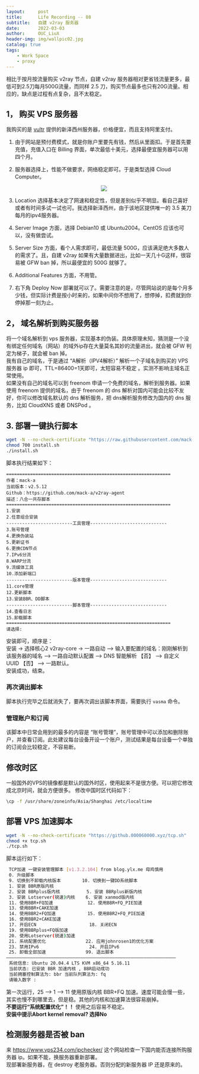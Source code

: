 ```yaml
---
layout:     post
title:      Life Recording -- 08 
subtitle:   自建 v2ray 服务器     
date:       2022-03-03
author:     OUC_LiuX
header-img: img/wallpic02.jpg
catalog: true
tags:
    - Work Space     
    - proxy 
---
```


相比于按月按流量购买 v2ray 节点，自建 v2ray 服务器相对更省钱流量更多，最低可到2.5刀每月500G流量，而同样 2.5 刀，购买节点最多也只有20G流量。相应的，缺点是过程有点复杂，且不太稳定。         

## 1， 购买 VPS 服务器         
我购买的是 [vultr](https://my.vultr.com/) 提供的新泽西州服务器，价格便宜，而且支持阿里支付。       
1. 由于网站是预付费模式，就是你账户里要先有钱，然后从里面扣。于是首先要充值，充值入口在 Billing 界面，单次最低十美元，选择最便宜服务器可以用四个月。       
2. 服务器选择上，性能不做要求，网络稳定即可。于是类型选择 Cloud Computer。      
   <div align=center><img src="https://raw.githubusercontent.com/OUCliuxiang/OUCliuxiang.github.io/master/img/life/proxy01.png"></div>      
   
3. Location 选择基本决定了网速和稳定性，但是差别似乎不明显。看自己喜好或者有时间多试一试也可。我选择新泽西州，由于该地区提供唯一的 3.5 美刀每月的ipv4服务器。      
4. Server Image 方面，选择 Debian10 或 Ubuntu2004。CentOS 应该也可以，没有做尝试。        
5. Server Size 方面，看个人需求即可，最低流量 500G，应该满足绝大多数人的需求了。且，自建 v2ray 如果有大量数据进出，比如一天几十G这样，很容易被 GFW ban 掉，所以最便宜的 500G 就够了。    
6. Additional Features 方面，不用管。        
7. 右下角 Deploy Now 部署就可以了。需要注意的是，尽管网站说的是每个月多少钱，但实际计费是按小时来的，如果中间你不想用了，想停掉，扣费就到你停掉那一刻为止。     

## 2， 域名解析到购买服务器                  
将一个域名解析到 vps 服务器，实现基本的伪装。具体原理未知，猜测是一个没有绑定任何域名（网站）的域外ip存在大量莫名其妙的流量进出，就会被 GFW 判定为梯子，就会被 ban 掉。        
我有自己的域名，于是通过 “A解析（IPV4解析）” 解析一个子域名到购买的 VPS 服务器 ip 即可，TTL=86400=1天即可，太短容易不稳定 。实测不影响主域名正常使用。       
如果没有自己的域名可以到 freenom 申请一个免费的域名，解析到服务器。如果使用 freenom 提供的域名，由于 freenom 的 dns 解析对国内可能会比较不友好，你可以修改域名默认的 dns 解析服务，把 dns解析服务修改为国内的 dns 服务，比如 CloudXNS 或者 DNSPod 。       

## 3. 部署一键执行脚本
```bash         
wget -N --no-check-certificate "https://raw.githubusercontent.com/mack-a/v2ray-agent/master/install.sh"        
chmod 700 install.sh        
./install.sh           
```      

脚本执行结果如下：         
```
==============================================================
作者：mack-a
当前版本：v2.5.12
Github：https://github.com/mack-a/v2ray-agent
描述：八合一共存脚本
==============================================================
1.安装
2.任意组合安装
-------------------------工具管理-----------------------------
3.账号管理
4.更换伪装站
5.更新证书
6.更换CDN节点
7.IPv6分流
8.WARP分流
9.流媒体工具
10.添加新端口
-------------------------版本管理-----------------------------
11.core管理
12.更新脚本
13.安装BBR、DD脚本
-------------------------脚本管理-----------------------------
14.查看日志
15.卸载脚本
==============================================================
请选择:
```

安装即可，顺序是：      
安装 -> 选择核心2 v2ray-core -> 一路自动 --> 输入要配置的域名：刚刚解析到该服务器的域名 --> 一路自动默认配置 --> DNS 智能解析 【否】 --> 自定义 UUID 【否】 --> 一路默认。     
安装成功，结束。         

### 再次调出脚本
脚本执行完毕之后就消失了，要再次调出该脚本界面，需要执行 `vasma` 命令。         

### 管理账户和订阅          
该脚本中日常会用到的最多的内容是 “账号管理”，账号管理中可以添加和删除账户，并查看订阅。此处建议每台设备开设一个账户，测试结果是每台设备一个单独的订阅会比较稳定，不容易断。     

## 修改时区          
一般国外的VPS的镜像都是默认的国外时区，使用起来不是很方便。可以把它修改成北京时间，就会方便很多。 修改中国时区代码如下：
```bash
\cp -f /usr/share/zoneinfo/Asia/Shanghai /etc/localtime
```

## 部署 VPS 加速脚本        

```bash
wget -N --no-check-certificate "https://github.000060000.xyz/tcp.sh" 
chmod +x tcp.sh 
./tcp.sh
```
脚本运行如下：        
```bash        
 TCP加速 一键安装管理脚本 [v1.3.2.104] from blog.ylx.me 母鸡慎用
 0. 升级脚本
 9. 切换到不卸载内核版本        10. 切换到一键DD系统脚本
 1. 安装 BBR原版内核
 2. 安装 BBRplus版内核          5. 安装 BBRplus新版内核
 3. 安装 Lotserver(锐速)内核    6. 安装 xanmod版内核
 11. 使用BBR+FQ加速             12. 使用BBR+FQ_PIE加速 
 13. 使用BBR+CAKE加速
 14. 使用BBR2+FQ加速            15. 使用BBR2+FQ_PIE加速 
 16. 使用BBR2+CAKE加速
 17. 开启ECN                    18. 关闭ECN
 19. 使用BBRplus+FQ版加速 
 20. 使用Lotserver(锐速)加速 
 21. 系统配置优化               22. 应用johnrosen1的优化方案
 23. 禁用IPv6                   24. 开启IPv6  
 25. 卸载全部加速               99. 退出脚本 
————————————————————————————————————————————————————————————————
 系统信息: Ubuntu 20.04.4 LTS KVM x86_64 5.16.11 
 当前状态: 已安装 BBR 加速内核 , BBR启动成功
 当前拥塞控制算法为: bbr 当前队列算法为: fq 
 请输入数字 :
```

第一次运行，25 --> 1 --> 11 使用原版内核 BBR+FQ 加速。速度可能会慢一些，其实也慢不到哪里去，但是稳。其他的内核和加速算法很容易崩掉。         
**不要运行“系统配置优化”！！** 使用之后容易不稳定。        
**安装中提示Abort kernel removal? 选择No**

## 检测服务器是否被 ban       
来 https://www.vps234.com/ipchecker/ 这个网站检查一下国内能否连接所购服务器 ip。如果不能，换服务器重新部署。        
现部署新服务器，在 destroy 老服务器。否则分配的新服务器 IP 还是原来的。

